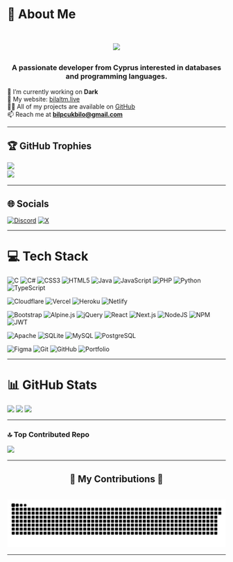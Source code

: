 # 💫 About Me

<h1 align="center">
  <img src="https://readme-typing-svg.herokuapp.com/?font=Righteous&size=35&center=true&vCenter=true&width=500&height=70&duration=4000&lines=Hi+There!+👋;+I'm+Bilal+Aksoy!;" />
</h1>

<h3 align="center">
  A passionate developer from Cyprus interested in databases and programming languages.
</h3>

🔭 I’m currently working on **Dark**  
🤖 My website: [bilaltm.live](https://bilaltm.live)  
👨‍💻 All of my projects are available on [GitHub](https://github.com/TMBilalTM)  
📫 Reach me at **bilpcukbilo@gmail.com**

---

## 🏆 GitHub Trophies

![](https://github-profile-trophy.vercel.app/?username=TMBilalTM&theme=discord_old_blurple&no-frame=false&no-bg=false&margin-w=4)  
[![](https://visitcount.itsvg.in/api?id=TMBilalTM&icon=5&color=7)](https://visitcount.itsvg.in)

---

## 🌐 Socials

[![Discord](https://img.shields.io/badge/Discord-%237289DA.svg?logo=discord&logoColor=white)](https://discord.gg/FXXSQ7cSUV)
[![X](https://img.shields.io/badge/X-black.svg?logo=X&logoColor=white)](https://x.com/TMBilalTM)

---

# 💻 Tech Stack

![C](https://img.shields.io/badge/c-%2300599C.svg?style=for-the-badge&logo=c&logoColor=white)
![C#](https://img.shields.io/badge/c%23-%23239120.svg?style=for-the-badge&logo=csharp&logoColor=white)
![CSS3](https://img.shields.io/badge/css3-%231572B6.svg?style=for-the-badge&logo=css3&logoColor=white)
![HTML5](https://img.shields.io/badge/html5-%23E34F26.svg?style=for-the-badge&logo=html5&logoColor=white)
![Java](https://img.shields.io/badge/java-%23ED8B00.svg?style=for-the-badge&logo=openjdk&logoColor=white)
![JavaScript](https://img.shields.io/badge/javascript-%23323330.svg?style=for-the-badge&logo=javascript&logoColor=%23F7DF1E)
![PHP](https://img.shields.io/badge/php-%23777BB4.svg?style=for-the-badge&logo=php&logoColor=white)
![Python](https://img.shields.io/badge/python-3670A0?style=for-the-badge&logo=python&logoColor=ffdd54)
![TypeScript](https://img.shields.io/badge/typescript-%23007ACC.svg?style=for-the-badge&logo=typescript&logoColor=white)

![Cloudflare](https://img.shields.io/badge/Cloudflare-F38020?style=for-the-badge&logo=Cloudflare&logoColor=white)
![Vercel](https://img.shields.io/badge/vercel-%23000000.svg?style=for-the-badge&logo=vercel&logoColor=white)
![Heroku](https://img.shields.io/badge/heroku-%23430098.svg?style=for-the-badge&logo=heroku&logoColor=white)
![Netlify](https://img.shields.io/badge/netlify-%23000000.svg?style=for-the-badge&logo=netlify&logoColor=#00C7B7)

![Bootstrap](https://img.shields.io/badge/bootstrap-%238511FA.svg?style=for-the-badge&logo=bootstrap&logoColor=white)
![Alpine.js](https://img.shields.io/badge/alpine.js-%238BC0D0.svg?style=for-the-badge&logo=alpinedotjs&logoColor=white)
![jQuery](https://img.shields.io/badge/jquery-%230769AD.svg?style=for-the-badge&logo=jquery&logoColor=white)
![React](https://img.shields.io/badge/react-%2320232a.svg?style=for-the-badge&logo=react&logoColor=%2361DAFB)
![Next.js](https://img.shields.io/badge/Next.js-black?style=for-the-badge&logo=next.js&logoColor=white)
![NodeJS](https://img.shields.io/badge/node.js-6DA55F?style=for-the-badge&logo=node.js&logoColor=white)
![NPM](https://img.shields.io/badge/NPM-%23CB3837.svg?style=for-the-badge&logo=npm&logoColor=white)
![JWT](https://img.shields.io/badge/JWT-black?style=for-the-badge&logo=JSON%20web%20tokens)

![Apache](https://img.shields.io/badge/apache-%23D42029.svg?style=for-the-badge&logo=apache&logoColor=white)
![SQLite](https://img.shields.io/badge/sqlite-%2307405e.svg?style=for-the-badge&logo=sqlite&logoColor=white)
![MySQL](https://img.shields.io/badge/mysql-4479A1.svg?style=for-the-badge&logo=mysql&logoColor=white)
![PostgreSQL](https://img.shields.io/badge/postgres-%23316192.svg?style=for-the-badge&logo=postgresql&logoColor=white)

![Figma](https://img.shields.io/badge/figma-%23F24E1E.svg?style=for-the-badge&logo=figma&logoColor=white)
![Git](https://img.shields.io/badge/git-%23F05033.svg?style=for-the-badge&logo=git&logoColor=white)
![GitHub](https://img.shields.io/badge/github-%23121011.svg?style=for-the-badge&logo=github&logoColor=white)
![Portfolio](https://img.shields.io/badge/Portfolio-%23000000.svg?style=for-the-badge&logo=firefox&logoColor=#FF7139)

---

# 📊 GitHub Stats

![](https://github-readme-stats.vercel.app/api?username=TMBilalTM&theme=discord_old_blurple&hide_border=true&include_all_commits=false&count_private=false)
![](https://github-readme-streak-stats.herokuapp.com/?user=TMBilalTM&theme=discord_old_blurple&hide_border=true)
![](https://github-readme-stats.vercel.app/api/top-langs/?username=TMBilalTM&theme=discord_old_blurple&hide_border=true&include_all_commits=false&count_private=false&layout=compact)

---

### 🔝 Top Contributed Repo
![](https://github-contributor-stats.vercel.app/api?username=TMBilalTM&limit=5&theme=discord_old_blurple&combine_all_yearly_contributions=true)

---

<div align="center">
  <h2>🐍 My Contributions 🐍</h2>
  <br>
  <img alt="snake eating my contributions" src="https://raw.githubusercontent.com/TMBilalTM/TMBilalTM/output/github-contribution-grid-snake.svg" />
</div>

---

<!-- Proudly created with GPRM ( https://gprm.itsvg.in ) -->
